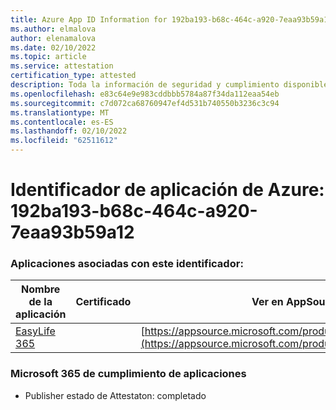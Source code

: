 ```yaml
---
title: Azure App ID Information for 192ba193-b68c-464c-a920-7eaa93b59a12
ms.author: elmalova
author: elenamalova
ms.date: 02/10/2022
ms.topic: article
ms.service: attestation
certification_type: attested
description: Toda la información de seguridad y cumplimiento disponible para 192ba193-b68c-464c-a920-7eaa93b59a12.
ms.openlocfilehash: e83c64e9e983cddbbb5784a87f34da112eaa54eb
ms.sourcegitcommit: c7d072ca68760947ef4d531b740550b3236c3c94
ms.translationtype: MT
ms.contentlocale: es-ES
ms.lasthandoff: 02/10/2022
ms.locfileid: "62511612"
---
```

# <a name="azure-app-id-192ba193-b68c-464c-a920-7eaa93b59a12"></a>Identificador de aplicación de Azure: 192ba193-b68c-464c-a920-7eaa93b59a12


### <a name="apps-associated-with-this-id"></a>Aplicaciones asociadas con este identificador:
| **Nombre de la aplicación** | **Certificado** | **Ver en AppSource** |
|--------------|---------------|-----------------------|
| [EasyLife 365](https://docs.microsoft.com/microsoft-365-app-certification/forward/WA200003697) |  | [https://appsource.microsoft.com/product/office/WA200003697](https://appsource.microsoft.com/product/office/WA200003697) |

### <a name="microsoft-365-app-compliance-status"></a>Microsoft 365 de cumplimiento de aplicaciones
- Publisher estado de Attestaton: completado
